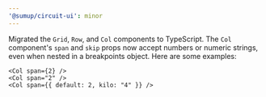 ```yaml
---
'@sumup/circuit-ui': minor
---
```


Migrated the `Grid`, `Row`, and `Col` components to TypeScript. The `Col` component's `span` and `skip` props now accept numbers or numeric strings, even when nested in a breakpoints object. Here are some examples:

```tsx
<Col span={2} />
<Col span="2" />
<Col span={{ default: 2, kilo: "4" }} />
```
